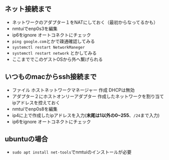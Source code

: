 ## ネット接続まで
- ネットワークのアダプター１をNATにしておく（最初からなってるかも）
- nmtuiでenp0s3を編集
- ip6をignore オートコネクトにチェック
- `ping google.com`とかで疎通確認してみる
- `systemctl restart NetworkManeger`
- `systemctl restart network` とかしてみる
- ここまででこのゲストOSから外へ繋げられる

## いつものmacからssh接続まで
- ファイル ホストネットワークマネージャー 作成 DHCPは無効
- アダプター２にホストオンリーアダプター 作成したネットワークを割り当て ipアドレスを控えておく
- nmtuiでenp0s8を編集
- ip4に上で作成したipアドレスを入力(**末尾は1以外の0~255**、`/24`まで入力)
- ip6をignore オートコネクトにチェック

## ubuntuの場合
- `sudo apt install net-tools`でnmtuiのインストールが必要